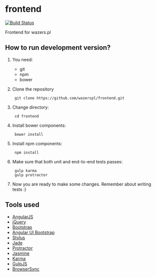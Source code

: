 # frontend

[![Build Status](https://travis-ci.org/wazerspl/frontend.svg)](https://travis-ci.org/wazerspl/frontend)

Frontend for wazers.pl

## How to run development version?

1. You need:
   - git
   - npm
   - bower
1. Clone the repository

        git clone https://github.com/wazerspl/frontend.git

1. Change directory:

        cd frontend

1. Install bower components:

        bower install

1. Install npm components:

        npm install

1. Make sure that both unit and end-to-end tests passes:

        gulp karma
        gulp protractor

1. Now you are ready to make some changes. Remember about writing tests :)

## Tools used

- [AngularJS](https://angularjs.org/)
- [jQuery](http://jquery.com/)
- [Bootstrap](http://getbootstrap.com/)
- [Angular UI Bootstrap](http://angular-ui.github.io/bootstrap/)
- [Stylus](http://learnboost.github.io/stylus/)
- [Jade](http://jade-lang.com/) 
- [Protractor](https://github.com/angular/protractor)
- [Jasmine](http://jasmine.github.io/)
- [Karma](http://karma-runner.github.io/)
- [GulpJS](http://gulpjs.com/)
- [BrowserSync](http://browsersync.io/)
